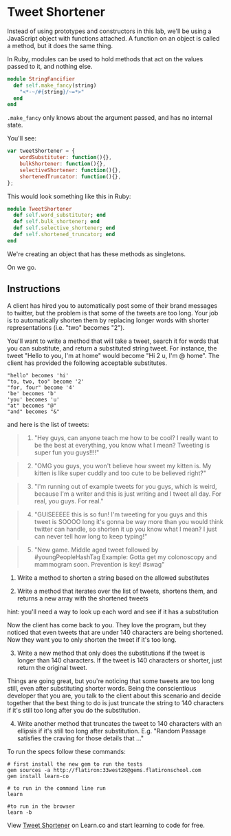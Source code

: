 # Tweet Shortener

Instead of using prototypes and constructors in this lab, we'll be using a JavaScript object with functions attached. A function on an object is called a method, but it does the same thing. 

In Ruby, modules can be used to hold methods that act on the values passed to it, and nothing else. 

```ruby
module StringFancifier
  def self.make_fancy(string)
    "<*-~/#{string}/~=*>"
  end
end
```

`.make_fancy` only knows about the argument passed, and has no internal state.

You'll see:

```javascript
var tweetShortener = {
    wordSubstituter: function(){},
    bulkShortener: function(){},
    selectiveShortener: function(){},
    shortenedTruncator: function(){},
};
```

This would look something like this in Ruby:

```ruby
module TweetShortener
  def self.word_substituter; end
  def self.bulk_shortener; end
  def self.selective_shortener; end
  def self.shortened_truncator; end
end
```

We're creating an object that has these methods as singletons.

On we go.

## Instructions

A client has hired you to automatically post some of their brand messages to twitter, but the problem is that some of the tweets are too long. Your job is to automatically shorten them by replacing longer words with shorter representations (i.e. "two" becomes "2").

You'll want to write a method that will take a tweet, search it for words that you can substitute, and return a substituted string tweet. For instance, the tweet "Hello to you, I'm at home" would become "Hi 2 u, I'm @ home". The client has provided the following acceptable substitutes.

```
"hello" becomes 'hi'
"to, two, too" become '2'
"for, four" become '4'
'be' becomes 'b'
'you' becomes 'u'
"at" becomes "@"
"and" becomes "&"
```

and here is the list of tweets:

  >1. "Hey guys, can anyone teach me how to be cool? I really want to be the best at everything, you know what I mean? Tweeting is super fun you guys!!!!"

  >2. "OMG you guys, you won't believe how sweet my kitten is. My kitten is like super cuddly and too cute to be believed right?"

  >3. "I'm running out of example tweets for you guys, which is weird, because I'm a writer and this is just writing and I tweet all day. For real, you guys. For real."

  >4. "GUISEEEEE this is so fun! I'm tweeting for you guys and this tweet is SOOOO long it's gonna be way more than you would think twitter can handle, so shorten it up you know what I mean? I just can never tell how long to keep typing!"

  >5. "New game. Middle aged tweet followed by #youngPeopleHashTag Example: Gotta get my colonoscopy and mammogram soon. Prevention is key! #swag"

1. Write a method to shorten a string based on the allowed substitutes

2. Write a method that iterates over the list of tweets, shortens them, and returns a new array with the shortened tweets

  hint: you'll need a way to look up each word and see if it has a substitution


  Now the client has come back to you. They love the program, but they noticed that even tweets that are under 140 characters are being shortened. Now they want you to only shorten the tweet if it's too long.

3. Write a new method that only does the substitutions if the tweet is longer than 140 characters. If the tweet is 140 characters or shorter, just return the original tweet.

  Things are going great, but you're noticing that some tweets are too long still, even after substituting shorter words. Being the conscientious developer that you are, you talk to the client about this scenario and decide together that the best thing to do is just truncate the string to 140 characters if it's still too long after you do the substitution.

4. Write another method that truncates the tweet to 140 characters with an ellipsis if it's still too long after substitution. E.g. "Random Passage satisfies the craving for those details that ..."


To run the specs follow these commands:

```shell
# first install the new gem to run the tests
gem sources -a http://flatiron:33west26@gems.flatironschool.com
gem install learn-co

# to run in the command line run
learn

#to run in the browser
learn -b
```

<p data-visibility='hidden'>View <a href='https://learn.co/lessons/js-tweet-shortener' title='Tweet Shortener'>Tweet Shortener</a> on Learn.co and start learning to code for free.</p>
